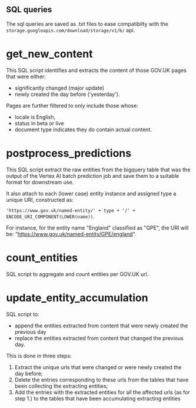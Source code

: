 ## SQL queries

The sql queries are saved as .txt files to ease compatibilty with the `storage.googleapis.com/download/storage/v1/b/` api.

# get_new_content

This SQL script identifies and extracts the content of those GOV.UK pages that were either:
- significantly changed (major update)
- newly created
the day before ('yesterday').

Pages are further filtered to only include those whose:
- locale is English,
- status in beta or live
- document type indicates they do contain actual content.

# postprocess_predictions

This SQL script extract the raw entities from the bigquery table that was the output of the Vertex AI batch prediction job and save them to a suitable format for downstream use.

It also attach to each (lower case) entity instance and assigned type a unique URI, constructed as:

`'https://www.gov.uk/named-entity/' + type + '/' + ENCODE_URI_COMPONENT(LOWER(name))`.

For instance, for the entity name "England" classified as "GPE", the URI will be:
"https://www.gov.uk/named-entity/GPE/england".

# count_entities

SQL script to aggregate and count entities per GOV.UK url.

# update_entity_accumulation

SQL script to:
- append the entities extracted from content that were newly created the previous day
- replace the entities extracted from content that changed the previous day.

This is done in three steps:
1. Extract the unique urls that were changed or were newly created the day before;
2. Delete the entries corresponding to these urls from the tables that have been collecting the extracting entities;
3. Add the entries with the extracted entities for all the affected urls (as for step 1.) to the tables that have been accumulating extracting entities

